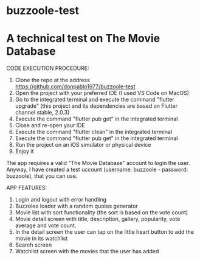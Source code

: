 # buzzoole-test
# A technical test on The Movie Database


CODE EXECUTION PROCEDURE:

1. Clone the repo at the address https://github.com/donpablo1977/buzzoole-test
2. Open the project with your preferred IDE (I used VS Code on MacOS)
3. Go to the integrated terminal and execute the command "flutter upgrade" (this project and its dependencies are based on Flutter channel stable, 2.0.3)
4. Execute the command "flutter pub get" in the integrated terminal
5. Close and re-open your IDE
6. Execute the command "flutter clean" in the integrated terminal
6. Execute the command "flutter pub get" in the integrated terminal
7. Run the project on an iOS simulator or physical device
8. Enjoy it

The app requires a valid "The Movie Database" account to login the user.
Anyway, I have created a test uccount (username: buzzoole - password: buzzoole), that you can use.

APP FEATURES:

1. Login and logout with error handling
2. Buzzolee loader with a random quotes generator
3. Movie list with sort functionality (the sort is based on the vote count)
4. Movie detail screen with title, description, gallery, popularity, vote average and vote count.
5. In the detail screen the user can tap on the little heart button to add the movie in its watchlist
6. Search screen
7. Watchlist screen with the movies that the user has added

